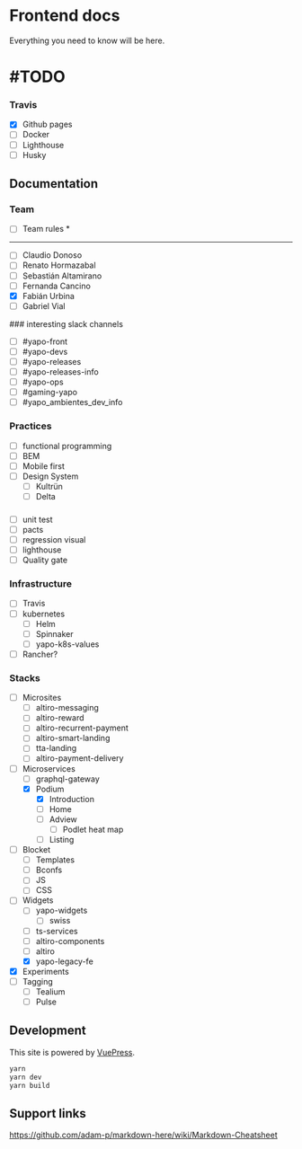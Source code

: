 # Frontend docs

Everything you need to know will be here.

# #TODO

### Travis
- [x] Github pages
- [ ] Docker
- [ ] Lighthouse
- [ ] Husky

## Documentation

### Team

- [ ] Team rules *
---
- [ ] Claudio Donoso
- [ ] Renato Hormazabal
- [ ] Sebastián Altamirano
- [ ] Fernanda Cancino
- [X] Fabián Urbina
- [ ] Gabriel Vial

### interesting slack channels
- [ ] #yapo-front
- [ ] #yapo-devs
- [ ] #yapo-releases
- [ ] #yapo-releases-info
- [ ] #yapo-ops
- [ ] #gaming-yapo
- [ ] #yapo_ambientes_dev_info

### Practices
- [ ] functional programming
- [ ] BEM
- [ ] Mobile first
- [ ] Design System
  - [ ] Kultrün
  - [ ] Delta

### 
- [ ] unit test
- [ ] pacts
- [ ] regression visual
- [ ] lighthouse
- [ ] Quality gate

### Infrastructure
- [ ] Travis
- [ ] kubernetes
  - [ ] Helm
  - [ ] Spinnaker
  - [ ] yapo-k8s-values
- [ ] Rancher?

### Stacks
- [ ] Microsites
    - [ ] altiro-messaging
    - [ ] altiro-reward
    - [ ] altiro-recurrent-payment
    - [ ] altiro-smart-landing
    - [ ] tta-landing
    - [ ] altiro-payment-delivery
- [ ] Microservices
  - [ ] graphql-gateway
  - [x] Podium
    - [x] Introduction
    - [ ] Home
    - [ ] Adview
      - [ ] Podlet heat map
    - [ ] Listing
- [ ] Blocket
  - [ ] Templates
  - [ ] Bconfs
  - [ ] JS
  - [ ] CSS
- [ ] Widgets
  - [ ] yapo-widgets
    - [ ] swiss
  - [ ] ts-services
  - [ ] altiro-components
  - [ ] altiro
  - [x] yapo-legacy-fe
- [x] Experiments
- [ ] Tagging
  - [ ] Tealium
  - [ ] Pulse

## Development

This site is powered by [VuePress](https://vuepress.vuejs.org/).

``` bash
yarn
yarn dev
yarn build
```

## Support links

https://github.com/adam-p/markdown-here/wiki/Markdown-Cheatsheet
